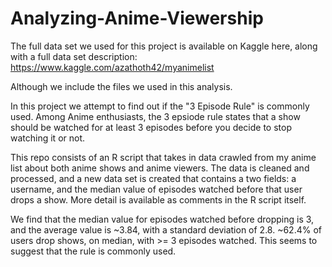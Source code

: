 # Analyzing-Anime-Viewership
The full data set we used for this project is available on Kaggle here, along with a full data set description: https://www.kaggle.com/azathoth42/myanimelist

Although we include the files we used in this analysis.

In this project we attempt to find out if the "3 Episode Rule" is commonly used.  Among Anime enthusiasts, the 3 epsiode rule states that a show should be watched for at least 3 episodes before you decide to stop watching it or not.

This repo consists of an R script that takes in data crawled from my anime list about both anime shows and anime viewers.
The data is cleaned and processed, and a new data set is created that contains a two fields: a username, and the median value
of episodes watched before that user drops a show.  More detail is available as comments in the R script itself.

We find that the median value for episodes watched before dropping is 3, and the average value is ~3.84, with a standard deviation of 2.8.  ~62.4% of users drop shows, on median, with >= 3 episodes watched.  This seems to suggest that the rule is commonly used.

